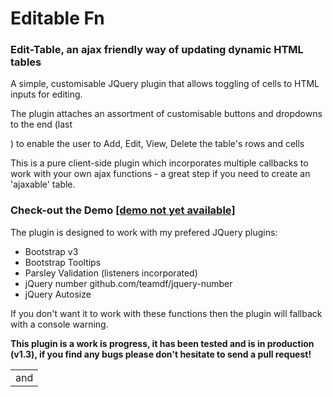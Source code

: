 # Editable Fn
<h3>Edit-Table, an ajax friendly way of updating dynamic HTML tables</h3>
<p>A simple, customisable JQuery plugin that allows toggling of <table> cells to HTML inputs for editing.</p>
<p>The plugin attaches an assortment of customisable buttons and dropdowns to the end (last <td> and <tr>) to enable the user to Add, Edit, View, Delete the table's rows and cells</p>
<p>This is a pure client-side plugin which incorporates multiple callbacks to work with your own ajax functions - a great step if you need to create an 'ajaxable' table.</p>

<h3>Check-out the Demo <a href="#">[demo not yet available]</a></h3>

<p>The plugin is designed to work with my prefered JQuery plugins:</p>
<ul>
  <li>Bootstrap v3</li>
  <li>Bootstrap Tooltips</li>
  <li>Parsley Validation (listeners incorporated)</li>
  <li>jQuery number github.com/teamdf/jquery-number</li>
  <li>jQuery Autosize</li>
</ul>
<p>If you don't want it to work with these functions then the plugin will fallback with a console warning.</p>
<b>This plugin is a work is progress, it has been tested and is in production (v1.3), if you find any bugs please don't hesitate to send a pull request!</b>
